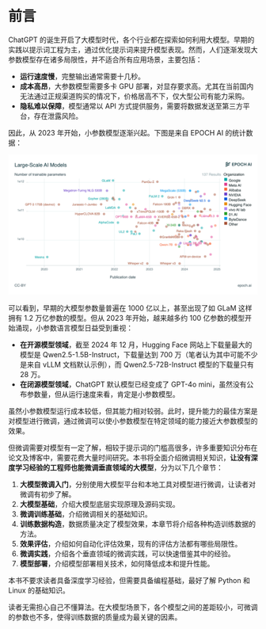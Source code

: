 # 前言

ChatGPT 的诞生开启了大模型时代，各个行业都在探索如何利用大模型。早期的实践以提示词工程为主，通过优化提示词来提升模型表现。然而，人们逐渐发现大参数模型存在诸多局限性，并不适合所有应用场景，主要包括：

- **运行速度慢**，完整输出通常需要十几秒。
- **成本高昂**，大参数模型需要多卡 GPU 部署，对显存要求高。尤其在当前国内无法通过正规渠道购买的情况下，价格居高不下，仅大型公司有能力采购。
- **隐私难以保障**，模型通常以 API 方式提供服务，需要将数据发送至第三方平台，存在泄露风险。

因此，从 2023 年开始，小参数模型逐渐兴起。下图是来自 EPOCH AI 的统计数据：

![大模型统计](images/intro/large-scale-ai-models.png)

可以看到，早期的大模型参数量普遍在 1000 亿以上，甚至出现了如 GLaM 这样拥有 1.2 万亿参数的模型。但从 2023 年开始，越来越多约 100 亿参数的模型开始涌现，小参数语言模型日益受到重视：

- **在开源模型领域**，截至 2024 年 12 月，Hugging Face 网站上下载量最大的模型是 Qwen2.5-1.5B-Instruct，下载量达到 700 万（笔者认为其中可能不少是来自 vLLM 文档默认示例），而 Qwen2.5-72B-Instruct 模型的下载量只有 28 万。
- **在闭源模型领域**，ChatGPT 默认模型已经变成了 GPT-4o mini，虽然没有公布参数量，但从运行速度来看，肯定是小参数模型。

虽然小参数模型运行成本较低，但其能力相对较弱。此时，提升能力的最佳方案是对模型进行微调，通过微调可以使小参数模型在特定领域的能力接近大参数模型的效果。

但微调需要对模型有一定了解，相较于提示词的门槛高很多，许多重要知识分布在论文及博客中，需要花费大量时间研究。本书将全面介绍微调相关知识，**让没有深度学习经验的工程师也能微调垂直领域的大模型**，分为以下几个章节：

1. **大模型微调入门**，分别使用大模型平台和本地工具对模型进行微调，让读者对微调有初步了解。
2. **大模型基础**，介绍大模型底层实现原理及源码实现。
3. **微调训练基础**，介绍微调相关的基础知识。
4. **训练数据构造**，数据质量决定了模型效果，本章节将介绍各种构造训练数据的方法。
5. **效果评估**，介绍如何自动化评估效果，现有的评估方法都有哪些局限性。
6. **微调实践**，介绍各个垂直领域的微调实践，可以快速借鉴其中的经验。
7. **模型部署**，介绍模型部署相关技术，如何降低成本和提升性能。

本书不要求读者具备深度学习经验，但需要具备编程基础，最好了解 Python 和 Linux 的基础知识。

读者无需担心自己不懂算法。在大模型场景下，各个模型之间的差距较小，可微调的参数也不多，使得训练数据的质量成为最关键的因素。
